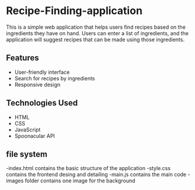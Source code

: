 # Recipe-Finding-application
This is a simple web application that helps users find recipes based on the ingredients they have on hand. Users can enter a list of ingredients, and the application will suggest recipes that can be made using those ingredients.

## Features
- User-friendly interface
- Search for recipes by ingredients
- Responsive design

## Technologies Used
- HTML
- CSS
- JavaScript
- Spoonacular API

## file system
-index.html contains the basic structure of the application
-style.css contains the frontend desing and detailing
-main.js contains the main code 
-images folder contains one image for the background
 
